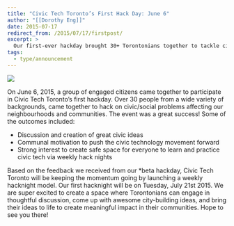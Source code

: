 ```yaml
---
title: "Civic Tech Toronto’s First Hack Day: June 6"
author: "[[Dorothy Eng]]"
date: 2015-07-17
redirect_from: /2015/07/17/firstpost/
excerpt: >
  Our first-ever hackday brought 30+ Torontonians together to tackle civic issues — and launched the weekly hacknight tradition that still thrives today.
tags:
  - type/announcement
---
```

![](/assets/images/announcements/civic-tech-torontos-first-hack-day-june-6/2X5A5634-e1437764352471.jpg)

On June 6, 2015, a group of engaged citizens came together to participate in Civic Tech Toronto’s first hackday. Over 30 people from a wide variety of backgrounds, came together to hack on civic/social problems affecting our neighbourhoods and communities. The event was a great success! Some of the outcomes included:

- Discussion and creation of great civic ideas
- Communal motivation to push the civic technology movement forward
- Strong interest to create safe space for everyone to learn and practice civic tech via weekly hack nights 

Based on the feedback we received from our \*beta hackday, Civic Tech Toronto will be keeping the momentum going by launching a weekly hacknight model. Our first hacknight will be on Tuesday, July 21st 2015. We are super excited to create a space where Torontonians can engage in thoughtful discussion, come up with awesome city-building ideas, and bring their ideas to life to create meaningful impact in their communities. Hope to see you there!